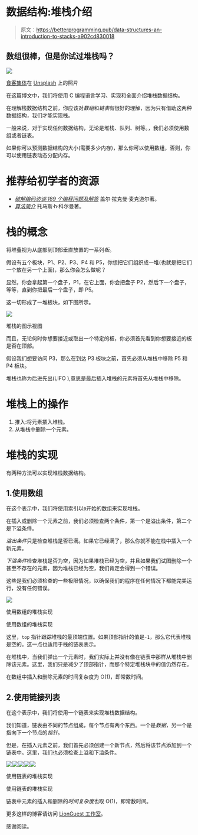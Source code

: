 # 数据结构:堆栈介绍

> 原文：<https://betterprogramming.pub/data-structures-an-introduction-to-stacks-a902cd830018>

## 数组很棒，但是你试过堆栈吗？

![](img/4c24a9125bd7cca40db25dea92a50a9f.png)

[食客集体](https://unsplash.com/@eaterscollective?utm_source=unsplash&utm_medium=referral&utm_content=creditCopyText)在 [Unsplash](https://unsplash.com/s/photos/stack?utm_source=unsplash&utm_medium=referral&utm_content=creditCopyText) 上的照片

在这篇博文中，我们将使用 C 编程语言学习、实现和全面介绍堆栈数据结构。

在理解栈数据结构之前，你应该对*数组*和*链表*有很好的理解，因为只有借助这两种数据结构，我们才能实现栈。

一般来说，对于实现任何数据结构，无论是堆栈、队列、树等。，我们必须使用数组或者链表。

如果你可以预测数据结构的大小(需要多少内存)，那么你可以使用数组，否则，你可以使用链表动态分配内存。

# 推荐给初学者的资源

*   [*破解编码访谈:189 个编程问题及解答*](https://www.amazon.com/Cracking-Coding-Interview-Programming-Questions/dp/0984782850) 盖尔·拉克曼·麦克道尔著。
*   [*算法简介*](https://www.amazon.com/Introduction-Algorithms-3rd-MIT-Press/dp/0262033844) 托马斯·h·科尔曼著。

# 栈的概念

将堆叠视为从底部到顶部垂直放置的一系列*板*。

假设有五个板块，P1、P2、P3、P4 和 P5，你想把它们组织成一堆(也就是把它们一个放在另一个上面)，那么你会怎么做呢？

显然，你会拿起第一个盘子，P1，在它上面，你会把盘子 P2，然后下一个盘子，等等，直到你把最后一个盘子，即 P5。

这一切形成了一堆板块，如下图所示。

![](img/8df28097f74252ac560ecb7b85befae2.png)

堆栈的图示视图

而且，无论何时你想要接近或取出一个特定的板，你必须首先看到你想要接近的板是否在顶部。

假设我们想要访问 P3，那么在到达 P3 板块之前，首先必须从堆栈中移除 P5 和 P4 板块。

堆栈也称为后进先出(LIFO ),意思是最后插入堆栈的元素将首先从堆栈中移除。

# 堆栈上的操作

1.  推入:将元素插入堆栈。
2.  从堆栈中删除一个元素。

# 堆栈的实现

有两种方法可以实现堆栈数据结构。

## 1.使用数组

在这个表示中，我们将使用索引以`0`开始的数组来实现堆栈。

在插入或删除一个元素之前，我们必须检查两个条件，第一个是溢出条件，第二个是下溢条件。

*溢出条件*只是检查堆栈是否已满。如果它已经满了，那么你就不能在栈中插入一个新元素。

*下溢条件*检查堆栈是否为空，因为如果堆栈已经为空，并且如果我们试图删除一个甚至不存在的元素，因为堆栈已经为空，我们肯定会得到一个错误。

这些是我们必须检查的一些极限情况，以确保我们的程序在任何情况下都能完美运行，没有任何错误。

![](img/10f8f98f78fb4602155b5da54b53124c.png)

使用数组的堆栈实现

使用数组的堆栈实现

这里，`top` 指针跟踪堆栈的最顶端位置。如果顶部指针的值是`-1`，那么它代表堆栈是空的。这一点也适用于栈的链表表示。

在堆栈中，当我们弹出一个元素时，我们实际上并没有像在链表中那样从堆栈中删除该元素。这里，我们只是减少了顶部指针，而那个特定堆栈块中的值仍然存在。

在数组中插入和删除元素的时间复杂度为 O(1)，即常数时间。

## 2.使用链接列表

在这个表示中，我们将使用一个链表来实现堆栈数据结构。

我们知道，链表由不同的节点组成，每个节点有两个东西。一个是*数据*，另一个是指向下一个节点的*指针*。

但是，在插入元素之前，我们首先必须创建一个新节点，然后将该节点添加到一个链表中。这里，我们也必须检查上溢和下溢条件。

![](img/b29559468b575732abdb87b8fb93b1b8.png)![](img/8d5d47c967b1e4950e1901523ed42861.png)![](img/db62c67cddce9a58a8b319440bae88a5.png)![](img/c6709f53afd0cc33784da865bd24b221.png)![](img/9e1ca8fc2fdd979b10890b611c5bda4c.png)

使用链表的堆栈实现

使用链表的堆栈实现

链表中元素的插入和删除的*时间复杂度*也取 O(1)，即常数时间。

更多这样的博客请访问 [LionGuest 工作室](https://liongueststudios.com/)。

感谢阅读。